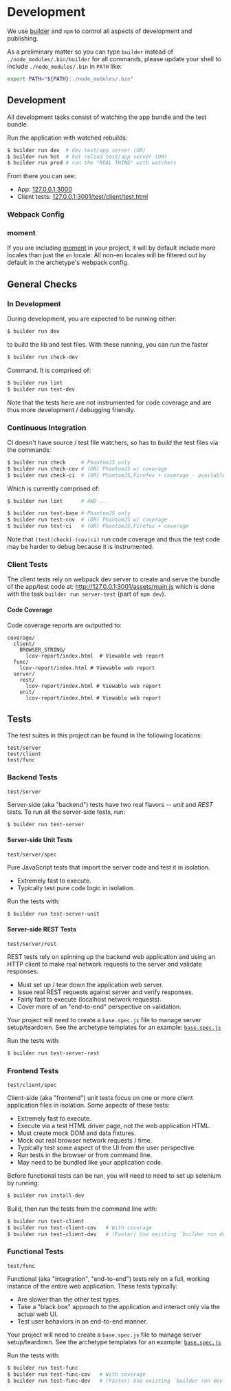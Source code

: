 Development
===========

We use [builder][] and `npm` to control all aspects of development and
publishing.

As a preliminary matter so you can type `builder` instead of
`./node_modules/.bin/builder` for all commands, please update your shell to include
`./node_modules/.bin` in `PATH` like:

```sh
export PATH="${PATH}:./node_modules/.bin"
```

## Development

All development tasks consist of watching the app bundle and the test bundle.

Run the application with watched rebuilds:

```sh
$ builder run dev  # dev test/app server (OR)
$ builder run hot  # hot reload test/app server (OR)
$ builder run prod # run the "REAL THING" with watchers
```

From there you can see:

* App: [127.0.0.1:3000](http://127.0.0.1:3000/)
* Client tests: [127.0.0.1:3001/test/client/test.html](http://127.0.0.1:3001/test/client/test.html)

### Webpack Config

### moment

If you are including [moment][] in your project, it will by default include more
locales than just the `en` locale. All non-en locales will be filtered out by
default in the archetype's webpack config.


## General Checks

### In Development

During development, you are expected to be running either:

```sh
$ builder run dev
```

to build the lib and test files. With these running, you can run the faster

```sh
$ builder run check-dev
```

Command. It is comprised of:

```sh
$ builder run lint
$ builder run test-dev
```

Note that the tests here are not instrumented for code coverage and are thus
more development / debugging friendly.

### Continuous Integration

CI doesn't have source / test file watchers, so has to _build_ the test files
via the commands:

```sh
$ builder run check     # PhantomJS only
$ builder run check-cov # (OR) PhantomJS w/ coverage
$ builder run check-ci  # (OR) PhantomJS,Firefox + coverage - available on Travis.
```

Which is currently comprised of:

```sh
$ builder run lint      # AND ...

$ builder run test-base # PhantomJS only
$ builder run test-cov  # (OR) PhantomJS w/ coverage
$ builder run test-ci   # (OR) PhantomJS,Firefox + coverage
```

Note that `(test|check)-(cov|ci)` run code coverage and thus the
test code may be harder to debug because it is instrumented.

### Client Tests

The client tests rely on webpack dev server to create and serve the bundle
of the app/test code at: http://127.0.0.1:3001/assets/main.js which is done
with the task `builder run server-test` (part of `npm dev`).

#### Code Coverage

Code coverage reports are outputted to:

```
coverage/
  client/
    BROWSER_STRING/
      lcov-report/index.html  # Viewable web report
  func/
    lcov-report/index.html # Viewable web report
  server/
    rest/
      lcov-report/index.html # Viewable web report
    unit/
      lcov-report/index.html # Viewable web report

```


## Tests

The test suites in this project can be found in the following locations:

```
test/server
test/client
test/func
```

### Backend Tests

`test/server`

Server-side (aka "backend") tests have two real flavors -- *unit* and *REST*
tests. To run all the server-side tests, run:

```sh
$ builder run test-server
```

#### Server-side Unit Tests

`test/server/spec`

Pure JavaScript tests that import the server code and test it in isolation.

* Extremely fast to execute.
* Typically test pure code logic in isolation.

Run the tests with:

```sh
$ builder run test-server-unit
```

#### Server-side REST Tests

`test/server/rest`

REST tests rely on spinning up the backend web application and using an HTTP
client to make real network requests to the server and validate responses.

* Must set up / tear down the application web server.
* Issue real REST requests against server and verify responses.
* Fairly fast to execute (localhost network requests).
* Cover more of an "end-to-end" perspective on validation.

Your project will need to create a `base.spec.js` file to manage server setup/teardown.
See the archetype templates for an example:
[`base.spec.js`](./init/test/server/rest/base.spec.js)

Run the tests with:

```sh
$ builder run test-server-rest
```

### Frontend Tests

`test/client/spec`

Client-side (aka "frontend") unit tests focus on one or more client application
files in isolation. Some aspects of these tests:

* Extremely fast to execute.
* Execute via a test HTML driver page, not the web application HTML.
* Must create mock DOM and data fixtures.
* Mock out real browser network requests / time.
* Typically test some aspect of the UI from the user perspective.
* Run tests in the browser or from command line.
* May need to be bundled like your application code.

Before functional tests can be run, you will need to need to set up selenium
by running:

```sh
$ builder run install-dev
```

Build, then run the tests from the command line with:

```sh
$ builder run test-client
$ builder run test-client-cov   # With coverage
$ builder run test-client-dev   # (Faster) Use existing `builder run dev` watchers.
```

### Functional Tests

`test/func`

Functional (aka "integration", "end-to-end") tests rely on a full, working
instance of the entire web application. These tests typically:

* Are slower than the other test types.
* Take a "black box" approach to the application and interact only via the
  actual web UI.
* Test user behaviors in an end-to-end manner.

Your project will need to create a `base.spec.js` file to manage server setup/teardown.
See the archetype templates for an example:
[`base.spec.js`](./init/test/func/spec/base.spec.js)

Run the tests with:

```sh
$ builder run test-func
$ builder run test-func-cov   # With coverage
$ builder run test-func-dev   # (Faster) Use existing `builder run dev` watchers.
```

[builder]: https://github.com/FormidableLabs/builder
[builder usage]: https://github.com/FormidableLabs/builder#usage
[moment]: http://momentjs.com/
